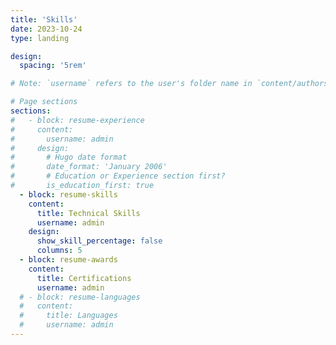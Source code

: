 ```yaml
---
title: 'Skills'
date: 2023-10-24
type: landing

design:
  spacing: '5rem'

# Note: `username` refers to the user's folder name in `content/authors/`

# Page sections
sections:
#   - block: resume-experience
#     content:
#       username: admin
#     design:
#       # Hugo date format
#       date_format: 'January 2006'
#       # Education or Experience section first?
#       is_education_first: true
  - block: resume-skills
    content:
      title: Technical Skills
      username: admin
    design:
      show_skill_percentage: false
      columns: 5
  - block: resume-awards
    content:
      title: Certifications
      username: admin
  # - block: resume-languages
  #   content:
  #     title: Languages
  #     username: admin
---
```

